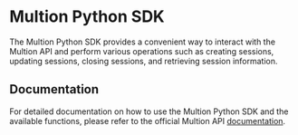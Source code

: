 # Multion Python SDK

The Multion Python SDK provides a convenient way to interact with the Multion API and perform various operations such as creating sessions, updating sessions, closing sessions, and retrieving session information.

## Documentation

For detailed documentation on how to use the Multion Python SDK and the available functions, please refer to the official Multion API [documentation](https://docs.multion.ai).
